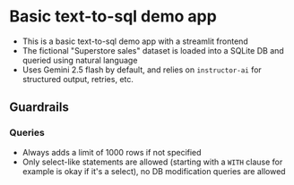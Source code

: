 # Basic text-to-sql demo app

- This is a basic text-to-sql demo app with a streamlit frontend
- The fictional "Superstore sales" dataset is loaded into a SQLite DB and queried using natural language
- Uses Gemini 2.5 flash by default, and relies on `instructor-ai` for structured output, retries, etc.

## Guardrails

### Queries

- Always adds a limit of 1000 rows if not specified
- Only select-like statements are allowed (starting with a `WITH` clause for example is okay if it's a select), no DB modification queries are allowed